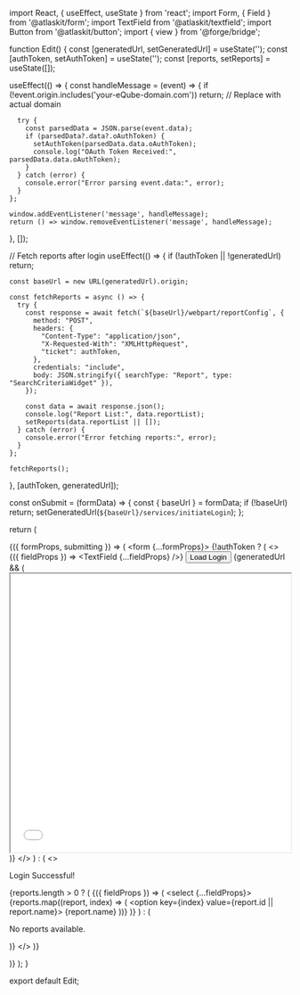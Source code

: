 import React, { useEffect, useState } from 'react';
import Form, { Field } from '@atlaskit/form';
import TextField from '@atlaskit/textfield';
import Button from '@atlaskit/button';
import { view } from '@forge/bridge';

function Edit() {
  const [generatedUrl, setGeneratedUrl] = useState('');
  const [authToken, setAuthToken] = useState('');
  const [reports, setReports] = useState([]);

  useEffect(() => {
    const handleMessage = (event) => {
      if (!event.origin.includes('your-eQube-domain.com')) return; // Replace with actual domain

      try {
        const parsedData = JSON.parse(event.data);
        if (parsedData?.data?.oAuthToken) {
          setAuthToken(parsedData.data.oAuthToken);
          console.log("OAuth Token Received:", parsedData.data.oAuthToken);
        }
      } catch (error) {
        console.error("Error parsing event.data:", error);
      }
    };

    window.addEventListener('message', handleMessage);
    return () => window.removeEventListener('message', handleMessage);
  }, []);

  // Fetch reports after login
  useEffect(() => {
    if (!authToken || !generatedUrl) return;

    const baseUrl = new URL(generatedUrl).origin;

    const fetchReports = async () => {
      try {
        const response = await fetch(`${baseUrl}/webpart/reportConfig`, {
          method: "POST",
          headers: {
            "Content-Type": "application/json",
            "X-Requested-With": "XMLHttpRequest",
            "ticket": authToken,
          },
          credentials: "include",
          body: JSON.stringify({ searchType: "Report", type: "SearchCriteriaWidget" }),
        });

        const data = await response.json();
        console.log("Report List:", data.reportList);
        setReports(data.reportList || []);
      } catch (error) {
        console.error("Error fetching reports:", error);
      }
    };

    fetchReports();
  }, [authToken, generatedUrl]);

  const onSubmit = (formData) => {
    const { baseUrl } = formData;
    if (!baseUrl) return;
    setGeneratedUrl(`${baseUrl}/services/initiateLogin`);
  };

  return (
    <Form onSubmit={onSubmit}>
      {({ formProps, submitting }) => (
        <form {...formProps}>
          {!authToken ? (
            <>
              <Field name="baseUrl" label="Base URL" isRequired>
                {({ fieldProps }) => <TextField {...fieldProps} />}
              </Field>
              <Button type="submit" isDisabled={submitting}>Load Login</Button>
              {generatedUrl && (
                <iframe 
                  src={generatedUrl} 
                  width="100%" 
                  height="500px" 
                  title="Login Page"
                ></iframe>
              )}
            </>
          ) : (
            <>
              <p>Login Successful!</p>
              {reports.length > 0 ? (
                <Field name="report" label="Select Report">
                  {({ fieldProps }) => (
                    <select {...fieldProps}>
                      {reports.map((report, index) => (
                        <option key={index} value={report.id || report.name}>
                          {report.name}
                        </option>
                      ))}
                    </select>
                  )}
                </Field>
              ) : (
                <p>No reports available.</p>
              )}
            </>
          )}
        </form>
      )}
    </Form>
  );
}

export default Edit;
